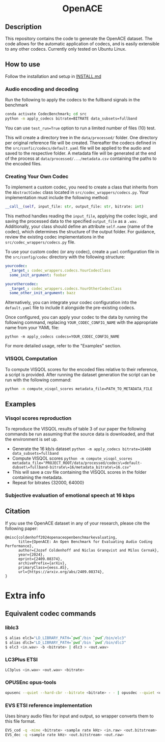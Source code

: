<div align="center">    
 
# OpenACE

</div>
 
## Description   
This repository contains the code to generate the OpenACE dataset. The code allows for the automatic application of codecs, and is easily extensible to any other codecs. Currently only tested on Ubuntu Linux. 

## How to use

Follow the installation and setup in [INSTALL.md](INSTALL.md)

### Audio encoding and decoding
Run the following to apply the codecs to the fullband signals in the benchmark
```sh
conda activate CodecBenchmark; cd src
python -m apply_codecs bitrate=BITRATE data_subsets=fullband
```
You can use `test_run=True` option to run a limited number of files (10) test.

This will create a directory tree in the `data/processed/` folder. One directory per original reference file will be created. Thereafter the codecs defined in the `src/confic/codecs/default.yaml` file will be applied to the audio and saved to the respective folder. 
A metadata file will be generated at the end of the process at `data/processed/.../metadata.csv` containing the paths to the encoded files.

### Creating Your Own Codec

To implement a custom codec, you need to create a class that inherits from the `AbstractCodec` class located in `src/codec_wrappers/codecs.py`. Your implementation must include the following method:

```python
__call__(self, input_file: str, output_file: str, bitrate: int)
```

This method handles reading the `input_file`, applying the codec logic, and saving the processed data to the specified `output_file` as a `.wav`. Additionally, your class should define an attribute `self.name` (name of the codec), which determines the structure of the output folder. For guidance, review the existing codec implementations in the `src/codec_wrappers/codecs.py` file.

To use your custom codec (or any codec), create a `yaml` configuration file in the `src/config/codec` directory with the following structure:

```yaml
yourcodec:
  _target_: codec_wrappers.codecs.YourCodecClass
  some_init_argument: foobar  

yourothercodec:
  _target_: codec_wrappers.codecs.YourOtherCodecClass
  some_other_init_argument: bazz  
```

Alternatively, you can integrate your codec configuration into the `default.yaml` file to include it alongside the pre-existing codecs.

Once configured, you can apply your codec to the data by running the following command, replacing `YOUR_CODEC_CONFIG_NAME` with the appropriate name from your YAML file:

```
python -m apply_codecs codecs=YOUR_CODEC_CONFIG_NAME
```

For more detailed usage, refer to the "Examples" section.

### VISQOL Computation
To compute VISQOL scores for the encoded files relative to their reference, a script is provided. After running the dataset generation the script can be run with the following command:

```sh
python -m compute_visqol_scores metadata_file=PATH_TO_METADATA_FILE
```

## Examples

### Visqol scores reproduction
To reproduce the VISQOL results of table 3 of our paper the following commands be run assuming that the source data is downloaded, and that the environment is set up. 
- Generate the 16 kb/s dataset `python -m apply_codecs bitrate=16400 data_subsets=fullband`
- Compute VISQOL scores `python -m compute_visqol_scores metadata_file="PROJECT_ROOT/data/processed/codecs\=default-dubset\=fullband-bitrate\=16/metadata_bitrate\=16.csv"`
- This will save a csv file containing the VISQOL scores in the folder containing the metadata. 
- Repeat for bitrates {32000, 64000} 

### Subjective evaluation of emotional speech at 16 kbps



## Citation
If you use the OpenACE dataset in any of your research, please cite the following paper:

```
@misc{coldenhoff2024openaceopenbenchmarkevaluating,
      title={OpenACE: An Open Benchmark for Evaluating Audio Coding Performance}, 
      author={Jozef Coldenhoff and Niclas Granqvist and Milos Cernak},
      year={2024},
      eprint={2409.08374},
      archivePrefix={arXiv},
      primaryClass={eess.AS},
      url={https://arxiv.org/abs/2409.08374}, 
}
```

# Extra info
## Equivalent codec commands 

### liblc3

```sh
$ alias elc3="LD_LIBRARY_PATH=`pwd`/bin `pwd`/bin/elc3"
$ alias dlc3="LD_LIBRARY_PATH=`pwd`/bin `pwd`/bin/dlc3"
$ elc3 <in.wav> -b <bitrate> | dlc3 > <out.wav>
```

### LC3Plus ETSI
```sh
LC3plus <in.wav> <out.wav> <bitrate>
```

### OPUSEnc opus-tools
```sh
opusenc --quiet --hard-cbr --bitrate <bitrate> - - | opusdec --quiet <out.wav>
```

### EVS ETSI reference implementation
Uses binary audio files for input and output, so wrapper converts them to this file format.
```sh
EVS_cod -q -mime <bitrate> <sample rate kHz> <in.raw> <out.bitstream>
EVS_dec -q <sample rate kHz> <out.bitstream> <out.raw>
```
